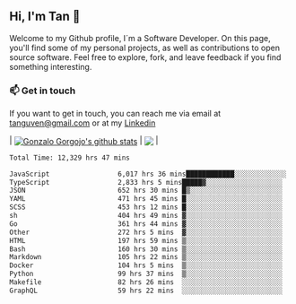 ## Hi, I'm Tan 👋

Welcome to my Github profile, I´m a Software Developer. On this page, you'll find some of my personal projects, as well as contributions to open source software. Feel free to explore, fork, and leave feedback if you find something interesting.

### 📫 Get in touch

If you want to get in touch, you can reach me via email at [tanguven@gmail.com](mailto:tanguven@gmail.com) or at my [Linkedin](https://www.linkedin.com/in/tanguven/)

| <a href="https://github.com/tnguven"><img align="center" src="https://github-readme-stats.vercel.app/api?username=tnguven&show_icons=true&include_all_commits=true&theme=gotham&hide_border=true" alt="Gonzalo Gorgojo's github stats" /></a> | <a href="https://github.com/tnguven"><img align="center" src="https://github-readme-stats.vercel.app/api/top-langs/?username=tnguven&layout=compact&theme=gotham&hide_border=true" /></a> |

<!--START_SECTION:waka-->

```txt
Total Time: 12,329 hrs 47 mins

JavaScript                 6,017 hrs 36 mins████████████░░░░░░░░░░░░░   47.75 %
TypeScript                 2,833 hrs 5 mins█████▓░░░░░░░░░░░░░░░░░░░   22.48 %
JSON                       652 hrs 30 mins █▒░░░░░░░░░░░░░░░░░░░░░░░   05.18 %
YAML                       471 hrs 45 mins █░░░░░░░░░░░░░░░░░░░░░░░░   03.74 %
SCSS                       453 hrs 12 mins █░░░░░░░░░░░░░░░░░░░░░░░░   03.60 %
sh                         404 hrs 49 mins ▓░░░░░░░░░░░░░░░░░░░░░░░░   03.21 %
Go                         361 hrs 44 mins ▓░░░░░░░░░░░░░░░░░░░░░░░░   02.87 %
Other                      272 hrs 5 mins  ▓░░░░░░░░░░░░░░░░░░░░░░░░   02.16 %
HTML                       197 hrs 59 mins ▒░░░░░░░░░░░░░░░░░░░░░░░░   01.57 %
Bash                       160 hrs 30 mins ▒░░░░░░░░░░░░░░░░░░░░░░░░   01.27 %
Markdown                   105 hrs 22 mins ▒░░░░░░░░░░░░░░░░░░░░░░░░   00.84 %
Docker                     104 hrs 5 mins  ▒░░░░░░░░░░░░░░░░░░░░░░░░   00.83 %
Python                     99 hrs 37 mins  ▒░░░░░░░░░░░░░░░░░░░░░░░░   00.79 %
Makefile                   82 hrs 26 mins  ░░░░░░░░░░░░░░░░░░░░░░░░░   00.65 %
GraphQL                    59 hrs 22 mins  ░░░░░░░░░░░░░░░░░░░░░░░░░   00.47 %
```

<!--END_SECTION:waka-->
